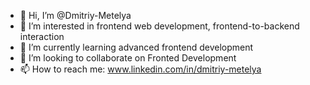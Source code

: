 - 👋 Hi, I’m @Dmitriy-Metelya
- 👀 I’m interested in frontend web development, frontend-to-backend interaction
- 🌱 I’m currently learning advanced frontend development
- 💞️ I’m looking to collaborate on Fronted Development
- 📫 How to reach me: www.linkedin.com/in/dmitriy-metelya
